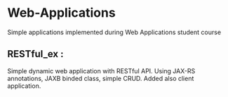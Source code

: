 # Web-Applications
Simple applications implemented during Web Applications student course
## RESTful_ex :
Simple dynamic web application with RESTful API.
Using JAX-RS annotations, JAXB binded class, simple CRUD.
Added also client application.
